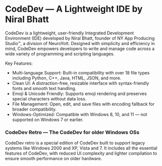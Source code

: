 # CodeDev — A Lightweight IDE by Niral Bhatt
CodeDev is a lightweight, user-friendly Integrated Development Environment (IDE) developed by Niral Bhatt, founder of NY App Producing Studio™, a division of NeuroYott. Designed with simplicity and efficiency in mind, CodeDev empowers developers to write and manage code across a wide variety of programming and scripting languages.

Key Features:
- Multi-language Support: Built-in compatibility with over 18 file types including Python, C++, Java, HTML, JSON, and more.
- Clean UI: A distraction-free, resizable interface with syntax-friendly fonts and smooth text handling.
- Emoji & Unicode Friendly: Supports emoji rendering and preserves special characters without data loss.
- File Management: Open, edit, and save files with encoding fallback for broader compatibility.
- Windows-Optimized: Compatible with Windows 8, 10, and 11 — not supported on Windows 7 or earlier.

### CodeDev Retro — The CodeDev for older Windows OSs
CodeDev retro is a special edition of CodeDev built to support legacy systems like Windows 2000 and XP, Vista and 7. It includes all the essential features of CodeDev, with reduced UI complexity and lighter compilation to ensure smooth performance on older hardware.
